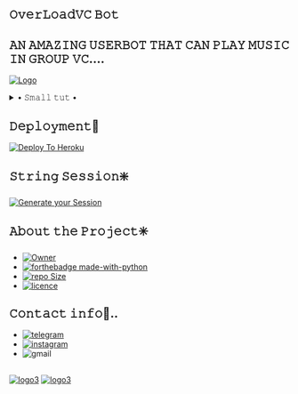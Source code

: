 ## 𝙾𝚟𝚎𝚛𝙻𝚘𝚊𝚍𝚅𝙲 𝙱𝚘𝚝
## 𝙰𝙽 𝙰𝙼𝙰𝚉𝙸𝙽𝙶 𝚄𝚂𝙴𝚁𝙱𝙾𝚃 𝚃𝙷𝙰𝚃 𝙲𝙰𝙽 𝙿𝙻𝙰𝚈 𝙼𝚄𝚂𝙸𝙲 𝙸𝙽 𝙶𝚁𝙾𝚄𝙿 𝚅𝙲....
[![Logo](https://telegra.ph/file/3f2400fa5eeec4ba0a80d.jpg)](https://github.com/SUBHxTREM)

<!--


## • 𝚂𝚖𝚊𝚕𝚕 𝚝𝚞𝚝 •
 ## 𝙷𝚘𝚠 𝚝𝚘 𝚞𝚜𝚎 𝚝𝚑𝚒𝚜 𝚋𝚘𝚝 ? 𝚂𝚖𝚊𝚕𝚕 𝚝𝚞𝚝...😁👇
                              https://t.me/OverLoadVC/4
                              our official telegram channel

-->
<details>

  <summary> • 𝚂𝚖𝚊𝚕𝚕 𝚝𝚞𝚝 • </summary>

## 𝙷𝚘𝚠 𝚝𝚘 𝚞𝚜𝚎 𝚝𝚑𝚒𝚜 𝚋𝚘𝚝 ? 𝚂𝚖𝚊𝚕𝚕 𝚝𝚞𝚝...😁👇

  [![𝚂𝚖𝚊𝚕𝚕 𝚝𝚞𝚝](https://img.shields.io/badge/-%F0%9D%9A%82%F0%9D%9A%96%F0%9D%9A%8A%F0%9D%9A%95%F0%9D%9A%95%20%F0%9D%9A%9D%F0%9D%9A%9E%F0%9D%9A%9D-orange)](https://t.me/OverLoadVC/4)

</details>

## 𝙳𝚎𝚙𝚕𝚘𝚢𝚖𝚎𝚗𝚝🔰

[![Deploy To Heroku](https://www.herokucdn.com/deploy/button.svg)](https://heroku.com/deploy?template=https://github.com/SUBHxTREM/OverLoadVC)

## 𝚂𝚝𝚛𝚒𝚗𝚐 𝚂𝚎𝚜𝚜𝚒𝚘𝚗❇️
[![Generate your Session](https://img.shields.io/badge/Replit-Click%20here%20to%20generate%20your%20String--Session-blueviolet)](https://replit.com/@SpEcHiDe/GenerateStringSession)



## 𝙰𝚋𝚘𝚞𝚝 𝚝𝚑𝚎 𝙿𝚛𝚘𝚓𝚎𝚌𝚝✳️ 
- [![Owner](https://img.shields.io/badge/-OWNER%20--SUBHxTREM-red)](https://github.com/SUBHxTREM)
- [![forthebadge made-with-python](http://ForTheBadge.com/images/badges/made-with-python.svg)](https://www.python.org/) 
- [![repo Size](https://img.shields.io/github/repo-size/SUBHxTREM/OverLoadVC?style=plastic&color=red)](https://github.com/SUBHxTREM/OverLoadVC/) 
- [![licence](https://img.shields.io/badge/LICENSE-GNU%20v3.0-blue)](https://github.com/SUBHxTREM/OverLoadVC/blob/main/LICENSE)
  
## 𝙲𝚘𝚗𝚝𝚊𝚌𝚝 𝚒𝚗𝚏𝚘📨..
- [![telegram](https://img.shields.io/badge/Telegram-2CA5E0?style=plastic-badge&logo=telegram&logoColor=white)](https://t.me/SUBHxTREM)
- [![instagram](https://img.shields.io/badge/Instagram-E4405F?style=plastic-badge&logo=instagram&logoColor=white)](https://instagram.com/__subh_xd__?utm_medium=copy_link)
- ![gmail](https://img.shields.io/badge/Gmail-D14836?style=plastic-badge&logo=gmail&logoColor=white)




















##
[![logo3](https://telegra.ph/file/61b9ba35d2bd93184cdcf.jpg)](https://github.com/SUBHxTREM)
[![logo3](https://telegra.ph/file/b7c57698307f51d508adb.jpg)](https://github.com/SUBHxTREM)
